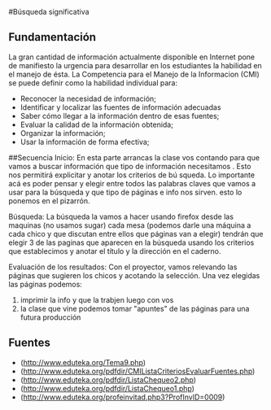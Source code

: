 #Búsqueda significativa
## Fundamentación
La gran cantidad de información actualmente disponible en Internet
pone de manifiesto la urgencia para desarrollar en los estudiantes la
habilidad en el manejo de ésta. La Competencia para el Manejo de la
Informacion (CMI) se puede definir como la habilidad individual para:

- Reconocer la necesidad de información;
- Identificar y localizar las fuentes de información adecuadas
- Saber cómo llegar a la información dentro de esas fuentes;
- Evaluar la calidad de la información obtenida;
- Organizar la información;
- Usar la información de forma efectiva;

##Secuencia
Inicio:
En esta parte arrancas la clase vos contando para que vamos a buscar
información que tipo de información necesitamos . Esto nos permitirá
explicitar y anotar los criterios de bú
squeda. Lo importante acá es
poder pensar y elegir entre todos las palabras claves que vamos a usar
para la búsqueda y que tipo de páginas e info nos sirven. esto lo
ponemos en el pizarrón.

Búsqueda:
La búsqueda la vamos a hacer usando firefox desde las maquinas (no
usamos sugar) cada mesa (podemos darle una máquina a cada chico y que
discutan entre ellos que páginas van a elegir) tendrán que elegir 3 de
las paginas que aparecen en la búsqueda usando los criterios que
establecimos y anotar el título y la dirección en el caderno.

Evaluación de los resultados:
Con el proyector, vamos relevando las páginas que sugieren los chicos
y acotando la selección. Una vez elegidas las páginas podemos:
1) imprimir la info y que la trabjen luego con vos
2) la clase que vine podemos tomar "apuntes" de las páginas para una
futura producción

## Fuentes
+ (http://www.eduteka.org/Tema9.php)
+ (http://www.eduteka.org/pdfdir/CMIListaCriteriosEvaluarFuentes.php)
+ (http://www.eduteka.org/pdfdir/ListaChequeo2.php)
+ (http://www.eduteka.org/pdfdir/ListaChequeo1.php)
+ (http://www.eduteka.org/profeinvitad.php3?ProfInvID=0009)

